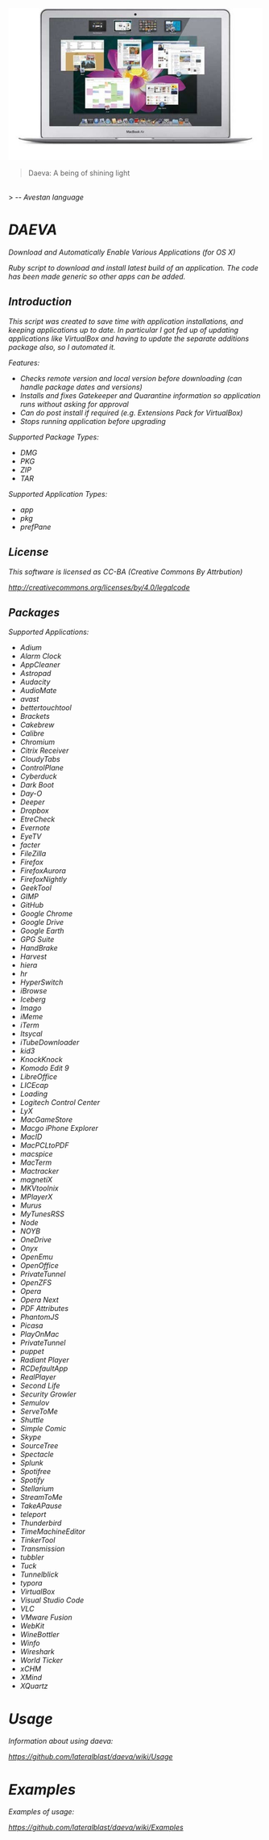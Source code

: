 ![alt tag](https://raw.githubusercontent.com/lateralblast/daeva/master/macbook.jpg)

> Daeva: A being of shining light
<br>
> -- <cite>Avestan language<cite>

DAEVA
=====

Download and Automatically Enable Various Applications (for OS X)

Ruby script to download and install latest build of an application.
The code has been made generic so other apps can be added.

Introduction
------------

This script was created to save time with application installations, and keeping
applications up to date. In particular I got fed up of updating applications like
VirtualBox and having to update the separate additions package also, so I automated
it.

Features:

- Checks remote version and local version before downloading (can handle package dates and versions)
- Installs and fixes Gatekeeper and Quarantine information so application runs without asking for approval
- Can do post install if required (e.g. Extensions Pack for VirtualBox)
- Stops running application before upgrading

Supported Package Types:

- DMG
- PKG
- ZIP
- TAR

Supported Application Types:

- app
- pkg
- prefPane

License
-------

This software is licensed as CC-BA (Creative Commons By Attrbution)

http://creativecommons.org/licenses/by/4.0/legalcode

Packages
--------

Supported Applications:

- Adium   
- Alarm Clock  
- AppCleaner   
- Astropad   
- Audacity   
- AudioMate   
- avast   
- bettertouchtool
- Brackets
- Cakebrew   
- Calibre   
- Chromium   
- Citrix Receiver  
- CloudyTabs   
- ControlPlane   
- Cyberduck   
- Dark Boot  
- Day-O   
- Deeper   
- Dropbox   
- EtreCheck   
- Evernote   
- EyeTV   
- facter   
- FileZilla   
- Firefox   
- FirefoxAurora   
- FirefoxNightly   
- GeekTool   
- GIMP   
- GitHub   
- Google Chrome  
- Google Drive
- Google Earth  
- GPG Suite  
- HandBrake   
- Harvest   
- hiera   
- hr   
- HyperSwitch   
- iBrowse   
- Iceberg
- Imago
- iMeme   
- iTerm   
- Itsycal   
- iTubeDownloader   
- kid3   
- KnockKnock   
- Komodo Edit 9 
- LibreOffice   
- LICEcap   
- Loading   
- Logitech Control Center 
- LyX   
- MacGameStore   
- Macgo iPhone Explorer 
- MacID   
- MacPCLtoPDF
- macspice   
- MacTerm   
- Mactracker
- magnetiX
- MKVtoolnix   
- MPlayerX   
- Murus   
- MyTunesRSS   
- Node
- NOYB   
- OneDrive   
- Onyx   
- OpenEmu   
- OpenOffice   
- PrivateTunnel   
- OpenZFS   
- Opera   
- Opera Next  
- PDF Attributes  
- PhantomJS   
- Picasa   
- PlayOnMac   
- PrivateTunnel   
- puppet   
- Radiant Player  
- RCDefaultApp   
- RealPlayer   
- Second Life
- Security Growler  
- Semulov   
- ServeToMe   
- Shuttle   
- Simple Comic  
- Skype   
- SourceTree   
- Spectacle   
- Splunk   
- Spotifree   
- Spotify   
- Stellarium   
- StreamToMe   
- TakeAPause   
- teleport   
- Thunderbird   
- TimeMachineEditor   
- TinkerTool   
- Transmission   
- tubbler   
- Tuck   
- Tunnelblick   
- typora
- VirtualBox   
- Visual Studio Code 
- VLC   
- VMware Fusion  
- WebKit   
- WineBottler   
- Winfo
- Wireshark   
- World Ticker  
- xCHM   
- XMind   
- XQuartz  

Usage
=====

Information about using daeva:

https://github.com/lateralblast/daeva/wiki/Usage

Examples
========

Examples of usage:

https://github.com/lateralblast/daeva/wiki/Examples

